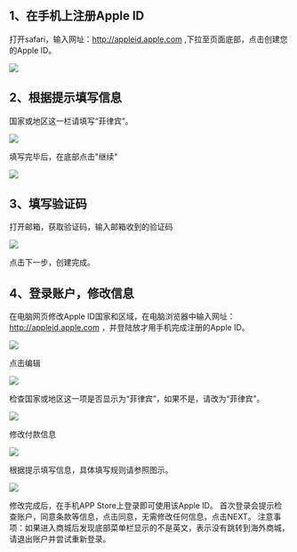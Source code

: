 ## 1、在手机上注册Apple ID

打开safari，输入网址：http://appleid.apple.com ,下拉至页面底部，点击创建您的Apple ID。

![](../images/overseaid/overseaID1.png)

## 2、根据提示填写信息

国家或地区这一栏请填写“菲律宾”。

![](../images/overseaid/overseaID2.png)

填写完毕后，在底部点击"继续"

![](../images/overseaid/overseaID3.png)

## 3、填写验证码

打开邮箱，获取验证码，输入邮箱收到的验证码

![](../images/overseaid/overseaID4.png)

点击下一步，创建完成。

## 4、登录账户，修改信息

在电脑网页修改Apple ID国家和区域，在电脑浏览器中输入网址：http://appleid.apple.com ，并登陆放才用手机完成注册的Apple ID。

![](../images/overseaid/overseaID5.png)

点击编辑

![](../images/overseaid/overseaID6.png)

检查国家或地区这一项是否显示为“菲律宾”，如果不是，请改为“菲律宾”。

![](../images/overseaid/overseaID7.png)

修改付款信息

![](../images/overseaid/overseaID8.png)

根据提示填写信息，具体填写规则请参照图示。

![](../images/overseaid/overseaID9.png)

修改完成后，在手机APP Store上登录即可使用该Apple ID。
首次登录会提示检查账户，同意条款等信息，点击同意，无需修改任何信息，点击NEXT。
注意事项：如果进入商城后发现底部菜单栏显示的不是英文，表示没有跳转到海外商城，请退出账户并尝试重新登录。
